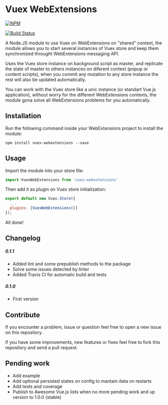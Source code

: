 # Vuex WebExtensions
[![NPM](https://nodei.co/npm/vuex-webextensions.png)](https://npmjs.org/package/vuex-webextensions)

[![Build Status](https://travis-ci.org/MitsuhaKitsune/vuex-webextensions.svg?branch=master)](https://travis-ci.org/MitsuhaKitsune/vuex-webextensions)

A Node.JS module to use Vuex on WebExtensions on "shared" context, the module allows you to start several instances of Vuex store and keep them synchronized throught WebExtensions messaging API.

Uses the Vuex store instance on background script as master, and replicate the state of master to others instances on diferent context (popup or content scripts), when you commit any mutation to any store instance the rest will also be updated automatically.

You can work with the Vuex store like a unic instance (or standart Vue.js application), without worry for the different WebExtensions contexts, the module gona solve all WebExtensions problems for you automatically.

## Installation
Run the following command inside your WebExtensions project to install the module:

``npm install vuex-webextensions --save``

## Usage

Import the module into your store file:

```javascript
import VuexWebExtensions from 'vuex-webextensions'
```

Then add it as plugin on Vuex store initialization:

```javascript
export default new Vuex.Store({
  ...
  plugins: [VuexWebExtensions()]
});
```
All done!

## Changelog

##### 0.1.1
* Added lint and some prepublish methods to the package
* Solve some issues detected by linter
* Added Travis CI for automatic build and tests

##### 0.1.0
* First version

## Contribute

If you encounter a problem, issue or question feel free to open a new issue on this repository.

If you have some improvements, new features or fixes feel free to fork this repository and send a pull request.

## Pending work

* Add example
* Add optional persisted states on config to mantain data on restarts
* Add tests and coverage
* Publish to Awesome Vue.js lists when no more pending work and up version to 1.0.0 (stable)
